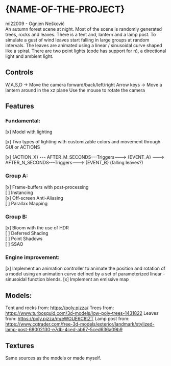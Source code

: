 # {NAME-OF-THE-PROJECT}

mi22009 - Ognjen Nešković  
An autumn forest scene at night.
Most of the scene is randomly generated trees, rocks and leaves.
There is a tent and, lantern and a lamp post.
To simulate a gust of wind leaves start falling in large groups at random intervals.
The leaves are animated using a linear / sinusoidal curve shaped like a spiral.
There are two point lights (code has support for n), a directional light and ambient light.

## Controls

W,A,S,D -> Move the camera forward/back/left/right
Arrow keys -> Move a lantern around in the xz plane
Use the mouse to rotate the camera

## Features

### Fundamental:

[x] Model with lighting

[x] Two types of lighting with customizable colors and movement through GUI or ACTIONS

[x] {ACTION_X} --- AFTER_M_SECONDS---Triggers---> {EVENT_A} ---> AFTER_N_SECONDS---Triggers---> {EVENT_B} (falling leaves?)


### Group A:

[x] Frame-buffers with post-processing   
[ ] Instancing  
[x] Off-screen Anti-Aliasing  
[ ] Parallax Mapping

### Group B:
[x] Bloom with the use of HDR  
[ ] Deferred Shading  
[ ] Point Shadows  
[ ] SSAO

### Engine improvement:

[x] Implement an animation controller to animate the position and rotation of a model using an animation curve defined by a set of parameterized linear - sinusoidal function blends.
[x] Implement an emissive map

## Models:
Tent and rocks from: https://poly.pizza/
Trees from: https://www.turbosquid.com/3d-models/low-poly-trees-1431822
Leaves from: https://poly.pizza/m/eWOUE6C8tZT
Lamp post from: https://www.cgtrader.com/free-3d-models/exterior/landmark/stylized-lamp-post-68002130-e7db-4ced-ab67-5ced636a09b9

## Textures
Same sources as the models or made myself.
